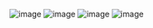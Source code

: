![image](https://github.com/Leralera050505/DiplomBelous914/assets/107068589/85bc7a0d-214f-45fa-914a-9751b5e03411)
![image](https://github.com/Leralera050505/DiplomBelous914/assets/107068589/70ac5471-30e5-4b4f-8ef6-476dddbd51d2)
![image](https://github.com/Leralera050505/DiplomBelous914/assets/107068589/f3b8f882-3b9a-4594-9bdb-36a53b33434b)
![image](https://github.com/Leralera050505/DiplomBelous914/assets/107068589/004aad24-3fd4-4ed3-bda2-804eb2225e6f)
